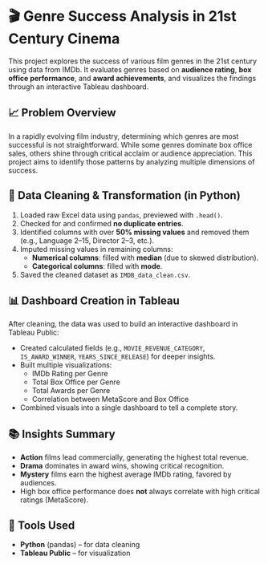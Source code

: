 # 🎬 Genre Success Analysis in 21st Century Cinema

This project explores the success of various film genres in the 21st century using data from IMDb. It evaluates genres based on **audience rating**, **box office performance**, and **award achievements**, and visualizes the findings through an interactive Tableau dashboard.

## 📈 Problem Overview

In a rapidly evolving film industry, determining which genres are most successful is not straightforward. While some genres dominate box office sales, others shine through critical acclaim or audience appreciation. This project aims to identify those patterns by analyzing multiple dimensions of success.

## 🧹 Data Cleaning & Transformation (in Python)

1. Loaded raw Excel data using `pandas`, previewed with `.head()`.
2. Checked for and confirmed **no duplicate entries**.
3. Identified columns with over **50% missing values** and removed them (e.g., Language 2–15, Director 2–3, etc.).
4. Imputed missing values in remaining columns:
   - **Numerical columns**: filled with **median** (due to skewed distribution).
   - **Categorical columns**: filled with **mode**.
5. Saved the cleaned dataset as `IMDB_data_clean.csv`.

## 📊 Dashboard Creation in Tableau

After cleaning, the data was used to build an interactive dashboard in Tableau Public:
- Created calculated fields (e.g., `MOVIE_REVENUE_CATEGORY`, `IS_AWARD_WINNER`, `YEARS_SINCE_RELEASE`) for deeper insights.
- Built multiple visualizations:
  - IMDb Rating per Genre
  - Total Box Office per Genre
  - Total Awards per Genre
  - Correlation between MetaScore and Box Office
- Combined visuals into a single dashboard to tell a complete story.

## 📚 Insights Summary

- **Action** films lead commercially, generating the highest total revenue.
- **Drama** dominates in award wins, showing critical recognition.
- **Mystery** films earn the highest average IMDb rating, favored by audiences.
- High box office performance does **not** always correlate with high critical ratings (MetaScore).

## 📌 Tools Used

- **Python** (pandas) – for data cleaning
- **Tableau Public** – for visualization